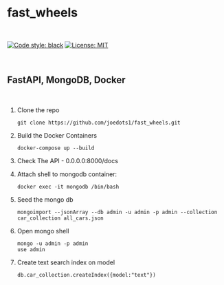 <h1>fast_wheels</h1>
<br>

[![Code style: black](https://img.shields.io/badge/code%20style-black-000000.svg)](https://github.com/psf/black)
[![License: MIT](https://img.shields.io/badge/License-MIT-yellow.svg)](https://opensource.org/licenses/MIT)

<br>

<h2>FastAPI, MongoDB, Docker</h2>
<br>

1.  Clone the repo

        git clone https://github.com/joedots1/fast_wheels.git

2.  Build the Docker Containers

        docker-compose up --build

3.  Check The API - 0.0.0.0:8000/docs

4.  Attach shell to mongodb container:

        docker exec -it mongodb /bin/bash

5.  Seed the mongo db

        mongoimport --jsonArray --db admin -u admin -p admin --collection car_collection all_cars.json

6.  Open mongo shell

        mongo -u admin -p admin
        use admin

7.  Create text search index on model

        db.car_collection.createIndex({model:"text"})

